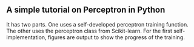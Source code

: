 ## A simple tutorial on Perceptron in Python

It has two parts. One uses a self-developed perceptron training function. The other uses the perceptron class from Scikit-learn.
For the first self-implementation, figures are output to show the progress of the training.

